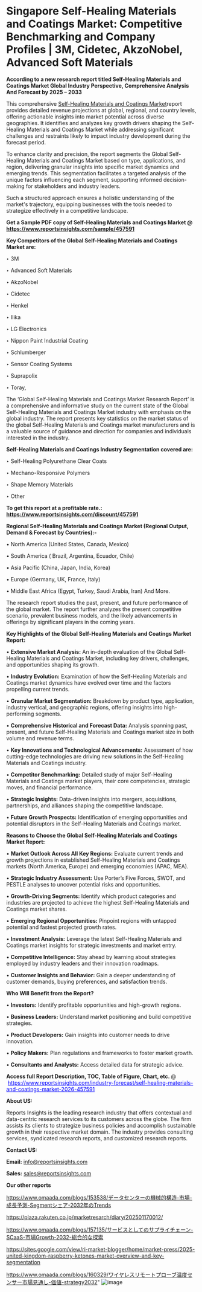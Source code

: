 # Singapore Self-Healing Materials and Coatings Market: Competitive Benchmarking and Company Profiles | 3M, Cidetec, AkzoNobel, Advanced Soft Materials

<strong>According to a new research report titled Self-Healing Materials and Coatings Market Global Industry Perspective, Comprehensive Analysis And Forecast by 2025 – 2033</strong>

This comprehensive <a href=https://www.reportsinsights.com/sample/457591>Self-Healing Materials and Coatings Market</a>report provides detailed revenue projections at global, regional, and country levels, offering actionable insights into market potential across diverse geographies. It identifies and analyzes key growth drivers shaping the Self-Healing Materials and Coatings Market while addressing significant challenges and restraints likely to impact industry development during the forecast period.

To enhance clarity and precision, the report segments the Global Self-Healing Materials and Coatings Market based on type, applications, and region, delivering granular insights into specific market dynamics and emerging trends. This segmentation facilitates a targeted analysis of the unique factors influencing each segment, supporting informed decision-making for stakeholders and industry leaders.

Such a structured approach ensures a holistic understanding of the market's trajectory, equipping businesses with the tools needed to strategize effectively in a competitive landscape.

<strong>Get a Sample PDF copy of Self-Healing Materials and Coatings Market </strong><strong>@<a href=https://www.reportsinsights.com/sample/457591 style=color:#0000ff;> https://www.reportsinsights.com/sample/457591</a></strong></font>

<strong>Key Competitors of the Global Self-Healing Materials and Coatings Market are:</strong>

‣ 3M

‣ Advanced Soft Materials

‣ AkzoNobel

‣ Cidetec

‣ Henkel

‣ Ilika

‣ LG Electronics

‣ Nippon Paint Industrial Coating

‣ Schlumberger

‣ Sensor Coating Systems

‣ Suprapolix

‣ Toray,

The ‘Global Self-Healing Materials and Coatings Market Research Report’ is a comprehensive and informative study on the current state of the Global Self-Healing Materials and Coatings Market industry with emphasis on the global industry. The report presents key statistics on the market status of the global Self-Healing Materials and Coatings market manufacturers and is a valuable source of guidance and direction for companies and individuals interested in the industry.

<strong>Self-Healing Materials and Coatings Industry Segmentation covered are:</strong>

‣ Self-Healing Polyurethane Clear Coats

‣ Mechano-Responsive Polymers

‣ Shape Memory Materials

‣ Other

<strong>To get this report at a profitable rate.: <a href=https://www.reportsinsights.com/discount/457591 style=color:#0000ff;>https://www.reportsinsights.com/discount/457591</a></strong></font>

<strong>Regional Self-Healing Materials and Coatings Market (Regional Output, Demand &amp; Forecast by Countries):-</strong>

• North America (United States, Canada, Mexico)

• South America ( Brazil, Argentina, Ecuador, Chile)

• Asia Pacific (China, Japan, India, Korea)

• Europe (Germany, UK, France, Italy)

• Middle East Africa (Egypt, Turkey, Saudi Arabia, Iran) And More.

The research report studies the past, present, and future performance of the global market. The report further analyzes the present competitive scenario, prevalent business models, and the likely advancements in offerings by significant players in the coming years.

<strong>Key Highlights of the Global Self-Healing Materials and Coatings Market Report:</strong>

• <strong>Extensive Market Analysis:</strong> An in-depth evaluation of the Global Self-Healing Materials and Coatings Market, including key drivers, challenges, and opportunities shaping its growth.

• <strong>Industry Evolution:</strong> Examination of how the Self-Healing Materials and Coatings market dynamics have evolved over time and the factors propelling current trends.

• <strong>Granular Market Segmentation:</strong> Breakdown by product type, application, industry vertical, and geographic regions, offering insights into high-performing segments.

• <strong>Comprehensive Historical and Forecast Data:</strong> Analysis spanning past, present, and future Self-Healing Materials and Coatings market size in both volume and revenue terms.

• <strong>Key Innovations and Technological Advancements:</strong> Assessment of how cutting-edge technologies are driving new solutions in the Self-Healing Materials and Coatings industry.

• <strong>Competitor Benchmarking:</strong> Detailed study of major Self-Healing Materials and Coatings market players, their core competencies, strategic moves, and financial performance.

• <strong>Strategic Insights:</strong> Data-driven insights into mergers, acquisitions, partnerships, and alliances shaping the competitive landscape.

• <strong>Future Growth Prospects:</strong> Identification of emerging opportunities and potential disruptors in the Self-Healing Materials and Coatings market.

<strong>Reasons to Choose the Global Self-Healing Materials and Coatings Market Report:</strong>

• <strong>Market Outlook Across All Key Regions:</strong> Evaluate current trends and growth projections in established Self-Healing Materials and Coatings markets (North America, Europe) and emerging economies (APAC, MEA).

• <strong>Strategic Industry Assessment:</strong> Use Porter’s Five Forces, SWOT, and PESTLE analyses to uncover potential risks and opportunities.

• <strong>Growth-Driving Segments:</strong> Identify which product categories and industries are projected to achieve the highest Self-Healing Materials and Coatings market shares.

• <strong>Emerging Regional Opportunities:</strong> Pinpoint regions with untapped potential and fastest projected growth rates.

• <strong>Investment Analysis:</strong> Leverage the latest Self-Healing Materials and Coatings market insights for strategic investments and market entry.

• <strong>Competitive Intelligence:</strong> Stay ahead by learning about strategies employed by industry leaders and their innovation roadmaps.

• <strong>Customer Insights and Behavior:</strong> Gain a deeper understanding of customer demands, buying preferences, and satisfaction trends.

<strong>Who Will Benefit from the Report?</strong>

• <strong>Investors:</strong> Identify profitable opportunities and high-growth regions.

• <strong>Business Leaders:</strong> Understand market positioning and build competitive strategies.

• <strong>Product Developers:</strong> Gain insights into customer needs to drive innovation.

• <strong>Policy Makers:</strong> Plan regulations and frameworks to foster market growth.

• <strong>Consultants and Analysts:</strong> Access detailed data for strategic advice.
</ul>
<strong>Access full Report Description, TOC, Table of Figure, Chart, etc. </strong>@  <a href=https://www.reportsinsights.com/industry-forecast/self-healing-materials-and-coatings-market-2026-457591 style=color:#0000ff;>https://www.reportsinsights.com/industry-forecast/self-healing-materials-and-coatings-market-2026-457591</a></font>

<strong><strong>About US</strong>:</strong>

Reports Insights is the leading research industry that offers contextual and data-centric research services to its customers across the globe. The firm assists its clients to strategize business policies and accomplish sustainable growth in their respective market domain. The industry provides consulting services, syndicated research reports, and customized research reports.

<strong>Contact US:</strong>

<p class=""""><b>Email:</b> <a href=mailto:info@reportsinsights.com>info@reportsinsights.com</a></p>
<p class=""""><b>Sales:</b> <a href=mailto:sales@reportsinsights.com>sales@reportsinsights.com</a></p>

<strong>Our other reports</strong>

<a href=https://www.omaada.com/blogs/153538/データセンターの機械的構造-市場-成長予測-Segmentシェア-2032年のTrends>https://www.omaada.com/blogs/153538/データセンターの機械的構造-市場-成長予測-Segmentシェア-2032年のTrends</a>

<a href=https://plaza.rakuten.co.jp/marketresarch/diary/202501170012/>https://plaza.rakuten.co.jp/marketresarch/diary/202501170012/</a>

<a href=https://www.omaada.com/blogs/157135/サービスとしてのサプライチェーン-SCaaS-市場Growth-2032-総合的な探索>https://www.omaada.com/blogs/157135/サービスとしてのサプライチェーン-SCaaS-市場Growth-2032-総合的な探索</a>

<a href=https://sites.google.com/view/ri-market-blogger/home/market-press/2025-united-kingdom-raspberry-ketones-market-overview-and-key-segmentation>https://sites.google.com/view/ri-market-blogger/home/market-press/2025-united-kingdom-raspberry-ketones-market-overview-and-key-segmentation</a>

<a href=https://www.omaada.com/blogs/160329/ワイヤレスリモートプローブ温度センサー市場見通し-価値-strategy2032>https://www.omaada.com/blogs/160329/ワイヤレスリモートプローブ温度センサー市場見通し-価値-strategy2032</a>"
![image](https://github.com/user-attachments/assets/76442f07-8d90-47be-8446-5c5606a52a6a)
